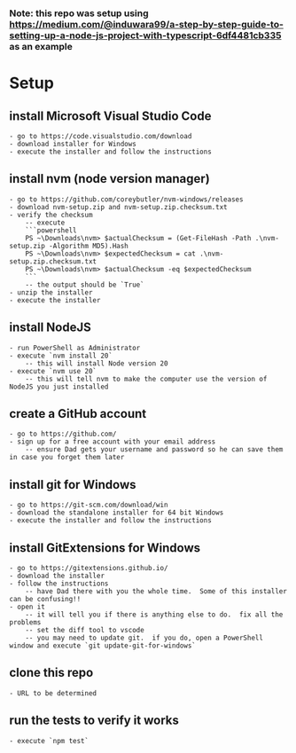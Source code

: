 ### Note: this repo was setup using https://medium.com/@induwara99/a-step-by-step-guide-to-setting-up-a-node-js-project-with-typescript-6df4481cb335 as an example

# Setup
## install Microsoft Visual Studio Code
    - go to https://code.visualstudio.com/download
    - download installer for Windows
    - execute the installer and follow the instructions
## install nvm (node version manager)
    - go to https://github.com/coreybutler/nvm-windows/releases
    - download nvm-setup.zip and nvm-setup.zip.checksum.txt
    - verify the checksum
        -- execute
        ```powershell
        PS ~\Downloads\nvm> $actualChecksum = (Get-FileHash -Path .\nvm-setup.zip -Algorithm MD5).Hash
        PS ~\Downloads\nvm> $expectedChecksum = cat .\nvm-setup.zip.checksum.txt
        PS ~\Downloads\nvm> $actualChecksum -eq $expectedChecksum
        ```
        -- the output should be `True`
    - unzip the installer
    - execute the installer
## install NodeJS
    - run PowerShell as Administrator
    - execute `nvm install 20`
        -- this will install Node version 20
    - execute `nvm use 20`
        -- this will tell nvm to make the computer use the version of NodeJS you just installed
## create a GitHub account
    - go to https://github.com/
    - sign up for a free account with your email address
        -- ensure Dad gets your username and password so he can save them in case you forget them later
## install git for Windows
    - go to https://git-scm.com/download/win
    - download the standalone installer for 64 bit Windows
    - execute the installer and follow the instructions
## install GitExtensions for Windows
    - go to https://gitextensions.github.io/
    - download the installer
    - follow the instructions
        -- have Dad there with you the whole time.  Some of this installer can be confusing!!
    - open it
        -- it will tell you if there is anything else to do.  fix all the problems
        -- set the diff tool to vscode
        -- you may need to update git.  if you do, open a PowerShell window and execute `git update-git-for-windows`
## clone this repo
    - URL to be determined
## run the tests to verify it works
    - execute `npm test`


